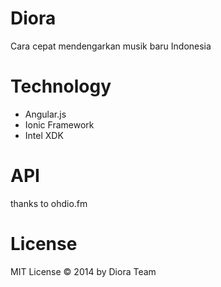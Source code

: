 # Diora

Cara cepat mendengarkan musik baru Indonesia

# Technology

- Angular.js
- Ionic Framework
- Intel XDK

# API

thanks to ohdio.fm

# License 

MIT License &copy; 2014 by Diora Team
